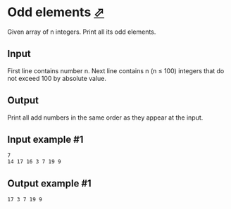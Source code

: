 # Odd elements [⬀](https://www.e-olymp.com/en/contests/9563/problems/83876)
Given array of n integers. Print all its odd elements.

## Input
First line contains number n. Next line contains n (n ≤ 100) integers that do not exceed 100 by absolute value.

## Output
Print all add numbers in the same order as they appear at the input.

## Input example #1
```
7
14 17 16 3 7 19 9
```

## Output example #1
```
17 3 7 19 9
```
